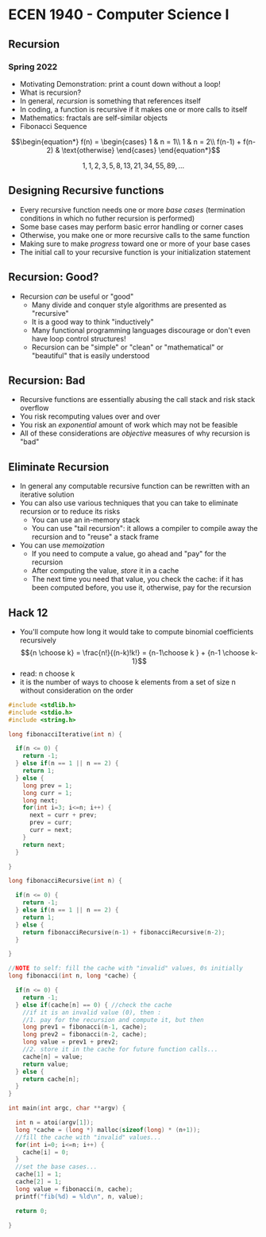 
# ECEN 1940 - Computer Science I
## Recursion
### Spring 2022

* Motivating Demonstration: print a count down without a loop!
* What is recursion?
* In general, *recursion* is something that references itself
* In coding, a function is recursive if it makes one or more calls to itself
* Mathematics: fractals are self-similar objects
* Fibonacci Sequence

$$\begin{equation*}
    f(n) = \begin{cases}
               1               & n = 1\\
               1               & n = 2\\
               f(n-1) + f(n-2) & \text{otherwise}
           \end{cases}
\end{equation*}$$

$$1, 1, 2, 3, 5, 8, 13, 21, 34, 55, 89, ...$$

## Designing Recursive functions

* Every recursive function needs one or more *base cases* (termination conditions in which no futher recursion is performed)
* Some base cases may perform basic error handling or corner cases
* Otherwise, you make one or more recursive calls to the same function
* Making sure to make *progress* toward one or more of your base cases
* The initial call to your recursive function is your initialization statement

## Recursion: Good?

* Recursion *can* be useful or "good"
  * Many divide and conquer style algorithms are presented as "recursive"
  * It is a good way to think "inductively"
  * Many functional programming languages discourage or don't even have loop control structures!
  * Recursion can be "simple" or "clean" or "mathematical" or "beautiful" that is easily understood

## Recursion: Bad

* Recursive functions are essentially abusing the call stack and risk stack overflow
* You risk recomputing values over and over
* You risk an *exponential* amount of work which may not be feasible
* All of these considerations are *objective* measures of why recursion is "bad"

## Eliminate Recursion

* In general any computable recursive function can be rewritten with an iterative solution
* You can also use various techniques that you can take to eliminate recursion or to reduce its risks
  * You can use an in-memory stack
  * You can use "tail recursion": it allows a compiler to compile away the recursion and to "reuse" a stack frame
* You can use *memoization*
  * If you need to compute a value, go ahead and "pay" for the recursion
  * After computing the value, *store* it in a cache
  * The next time you need that value, you check the cache: if it has been computed before, you use it, otherwise, pay for the recursion

## Hack 12

* You'll compute how long it would take to compute binomial coefficients recursively
    $${n \choose k} = \frac{n!}{(n-k)!k!} = {n-1\choose k } + {n-1 \choose k-1}$$
* read: n choose k
* it is the number of ways to choose k elements from a set of size n without consideration on the order

```c
#include <stdlib.h>
#include <stdio.h>
#include <string.h>

long fibonacciIterative(int n) {

  if(n <= 0) {
    return -1;
  } else if(n == 1 || n == 2) {
    return 1;
  } else {
    long prev = 1;
    long curr = 1;
    long next;
    for(int i=3; i<=n; i++) {
      next = curr + prev;
      prev = curr;
      curr = next;
    }
    return next;
  }

}

long fibonacciRecursive(int n) {

  if(n <= 0) {
    return -1;
  } else if(n == 1 || n == 2) {
    return 1;
  } else {
    return fibonacciRecursive(n-1) + fibonacciRecursive(n-2);
  }

}

//NOTE to self: fill the cache with "invalid" values, 0s initially
long fibonacci(int n, long *cache) {

  if(n <= 0) {
    return -1;
  } else if(cache[n] == 0) { //check the cache
    //if it is an invalid value (0), then :
    //1. pay for the recursion and compute it, but then
    long prev1 = fibonacci(n-1, cache);
    long prev2 = fibonacci(n-2, cache);
    long value = prev1 + prev2;
    //2. store it in the cache for future function calls...
    cache[n] = value;
    return value;
  } else {
    return cache[n];
  }
}

int main(int argc, char **argv) {

  int n = atoi(argv[1]);
  long *cache = (long *) malloc(sizeof(long) * (n+1));
  //fill the cache with "invalid" values...
  for(int i=0; i<=n; i++) {
    cache[i] = 0;
  }
  //set the base cases...
  cache[1] = 1;
  cache[2] = 1;
  long value = fibonacci(n, cache);
  printf("fib(%d) = %ld\n", n, value);

  return 0;

}
```


```text












```
